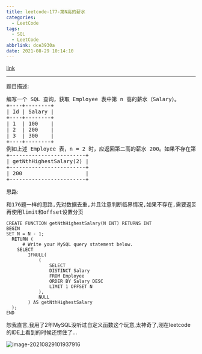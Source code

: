 ```yaml
---
title: leetcode-177-第N高的薪水
categories:
  - LeetCode
tags:
  - SQL
  - LeetCode
abbrlink: dce3930a
date: 2021-08-29 10:14:10
---
```


[link](https://leetcode-cn.com/problems/nth-highest-salary/)

<hr/>

题目描述:

<pre>
编写一个 SQL 查询，获取 Employee 表中第 n 高的薪水（Salary）。
+----+--------+
| Id | Salary |
+----+--------+
| 1  | 100    |
| 2  | 200    |
| 3  | 300    |
+----+--------+
例如上述 Employee 表，n = 2 时，应返回第二高的薪水 200。如果不存在第 n 高的薪水，那么查询应返回 null。
+------------------------+
| getNthHighestSalary(2) |
+------------------------+
| 200                    |
+------------------------+
</pre>

思路:

<pre>
和176题一样的思路,先对数据去重,并且注意判断临界情况,如果不存在,需要返回null;
再使用limit和offset设置分页
</pre>

```mysql
CREATE FUNCTION getNthHighestSalary(N INT) RETURNS INT
BEGIN
SET N = N - 1;
  RETURN (
      # Write your MySQL query statement below.
    SELECT
	    IFNULL(
            (   
                SELECT 
                DISTINCT Salary
                FROM Employee
                ORDER BY Salary DESC
                LIMIT 1 OFFSET N
            ),
            NULL
        ) AS getNthHighestSalary
  );
END
```

恕我直言,我用了2年MySQL没听过自定义函数这个玩意,太神奇了,刚在leetcode的IDE上看到的时候还愣住了...

![image-20210829101937916](https://gitee.com/cao_ziqiang/img/raw/master/20210829101938.png)